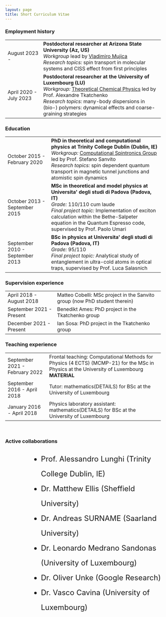 ```yaml
---
layout: page
title: Short Curriculum Vitae
---
```

<div>
<h3 style='text-transform: none;'> Employment history </h3>
</div>

<table>
    <tr>
        <td class="cv-date"> 
        August 2023 -  
        </td>
        <td class="cv-entry"> 
            <strong>Postdoctoral researcher at Arizona State University (Az, US)</strong><br> 
            <i>Workgroup</i> lead by <a href="https://search.asu.edu/profile/1470534">Vladimiro Mujica</a> <br>
            <i>Research topics:</i> spin transport in molecular systems and CISS effect from first principles
        </td>
    </tr>
    <tr>
        <td class="cv-date"> 
            April 2020 - July 2023 
        </td>
        <td class="cv-entry"> 
            <b>Postdoctoral researcher at the University of Luxembourg (LU)</b><br>
            <i>Workgroup:</i> <a href="https://www.tcpunilu.com/">Theoretical Chemical Physics</a> led by Prof. Alexandre Tkatchenko<br>
            <i>Research topics:</i> many-body dispersions in (bio-) polymers: dynamical effects and coarse-graining strategies 
        </td>
    </tr>
</table>

<div>
    <h3 style='text-transform: none;'> Education </h3>
</div>

<table>
    <tr>
        <td class="cv-date"> 
            October 2015 - February 2020 
        </td>
        <td class="cv-entry">
            <b>PhD in theoretical and computational physics at Trinity College Dublin (Dublin, IE) </b><br>
            <i>Workgroup:</i> <a href="https://www.spincomp.com/">Computational Spintronics Group</a> led by Prof. Stefano Sanvito<br>
            <i>Research topics:</i> spin dependent quantum transport in magnetic tunnel junctions and atomistic spin dynamics
        </td>
    </tr>
    <tr>
        <td class='cv-date'>
        October 2013 - September 2015 
        </td>
        <td class='cv-entry'>
            <b>MSc in theoretical and model physics at Universita' degli studi di Padova (Padova, IT)</b><br>
            <i>Grade:</i> 110/110 cum laude <br>
            <i>Final project topic:</i> Implementation of exciton calculation within the Bethe-Salpeter equation in the Quantum Espresso code, supervised by Prof. Paolo Umari
        </td>
    </tr>
    <tr>
        <td class='cv-date'>
            September 2010 - September 2013 
        </td>
        <td class='cv-entry'>
            <b>BSc in physics at Universita' degli studi di Padova (Padova, IT)</b><br>
            <i>Grade:</i> 95/110<br>
            <i>Final project topic:</i> Analytical study of entanglement in ultra-cold atoms in optical traps, supervised by Prof. Luca Salasnich 
        </td>
    </tr>
</table>

<h3 style='text-transform: none;'> Supervision experience </h3>

<table>
    <tr>
        <td class='cv-date'>
            April 2018 - August 2018
        </td>
        <td class='cv-entry'>
            Matteo Cobelli: MSc project in the Sanvito group (now PhD student therein)
        </td>
    </tr>
    <tr>
        <td class='cv-date'>
            September 2021 - Present
        </td>
        <td class='cv-entry'>
            Benedikt Ames: PhD project in the Tkatchenko group
        </td>
    </tr>
        <tr>
        <td class='cv-date'>
            December 2021 - Present
        </td>
        <td class='cv-entry'>
            Ian Sosa: PhD project in the Tkatchenko group
        </td>
    </tr>
</table>

<h3 style='text-transform: none;'>Teaching experience </h3>

<table>
    <tr>
        <td class='cv-date'>
            September 2021 - February 2022
        </td>
        <td class='cv-entry'>
            Frontal teaching: Computational Methods for Physics (4 ECTS) (MCMP-21) for the MSc in Physics at the University of Luxembourg <b>MATERIAL</b>
        </td>
    </tr>
    <tr>
         <td class='cv-date'>
            September 2016 - April 2018
        </td>
        <td class='cv-entry'>
            Tutor: mathematics(DETAILS) for BSc at the University of Luxembourg
        </td>   
    </tr>
        <tr>
         <td class='cv-date'>
            January 2016 - April 2018
        </td>
        <td class='cv-entry'>
            Physics laboratory assistant: mathematics(DETAILS) for BSc at the University of Luxembourg
        </td>   
    </tr>
</table>

<div>

<br>
<h3 style='text-transform: none;'> Active collaborations </h3>

<ul style="line-height: 2; margin-left: 75px;font-size:24;">
<li> Prof. Alessandro Lunghi (Trinity College Dublin, IE) </li>
<li> Dr. Matthew Ellis (Sheffield University) </li>
<li> Dr. Andreas SURNAME (Saarland University) </li>
<li> Dr. Leonardo Medrano Sandonas (University of Luxembourg) </li>
<li> Dr. Oliver Unke (Google Research) </li>
<li> Dr. Vasco Cavina (University of Luxembourg) </li>
</ul>